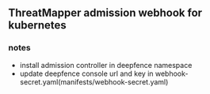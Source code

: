## ThreatMapper admission webhook for kubernetes

### notes
- install admission controller in deepfence namespace
- update deepfence console url and key in webhook-secret.yaml(manifests/webhook-secret.yaml)